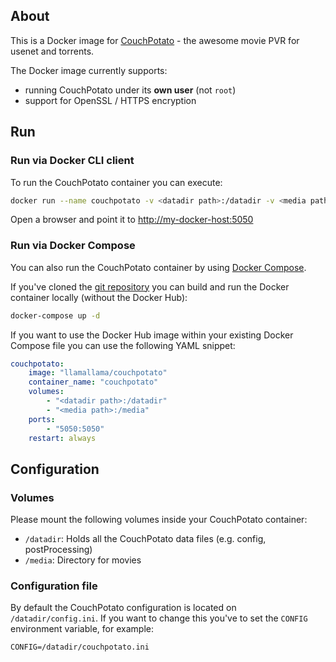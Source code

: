 ## About

This is a Docker image for [CouchPotato](https://couchpota.to/) - the awesome movie PVR for usenet and torrents.

The Docker image currently supports:

* running CouchPotato under its __own user__ (not `root`)
* support for OpenSSL / HTTPS encryption

## Run

### Run via Docker CLI client

To run the CouchPotato container you can execute:

```bash
docker run --name couchpotato -v <datadir path>:/datadir -v <media path>:/media -p 5050:5050 llamallama/couchpotato
```

Open a browser and point it to [http://my-docker-host:5050](http://my-docker-host:5050)

### Run via Docker Compose

You can also run the CouchPotato container by using [Docker Compose](https://www.docker.com/docker-compose).

If you've cloned the [git repository](https://github.com/domibarton/docker-couchpotato) you can build and run the Docker container locally (without the Docker Hub):

```bash
docker-compose up -d
```

If you want to use the Docker Hub image within your existing Docker Compose file you can use the following YAML snippet:

```yaml
couchpotato:
    image: "llamallama/couchpotato"
    container_name: "couchpotato"
    volumes:
        - "<datadir path>:/datadir"
        - "<media path>:/media"
    ports:
        - "5050:5050"
    restart: always
```

## Configuration

### Volumes

Please mount the following volumes inside your CouchPotato container:

* `/datadir`: Holds all the CouchPotato data files (e.g. config, postProcessing)
* `/media`: Directory for movies

### Configuration file

By default the CouchPotato configuration is located on `/datadir/config.ini`.
If you want to change this you've to set the `CONFIG` environment variable, for example:

```
CONFIG=/datadir/couchpotato.ini
```
